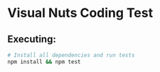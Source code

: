 # Visual Nuts Coding Test

## Executing:

```sh
# Install all dependencies and run tests
npm install && npm test
```